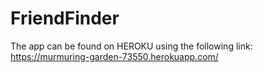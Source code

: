 # FriendFinder

The app can be found on HEROKU using the following link:
https://murmuring-garden-73550.herokuapp.com/